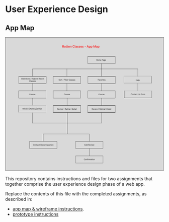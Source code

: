 # User Experience Design

## App Map
![](ux-design/AppMap.png)

This repository contains instructions and files for two assignments that together comprise the user experience design phase of a web app.

Replace the contents of this file with the completed assignments, as described in:

- [app map & wireframe instructions](instructions-0a-app-map-wireframes.md).
- [prototype instructions](instructions-0b-prototyping.md)
